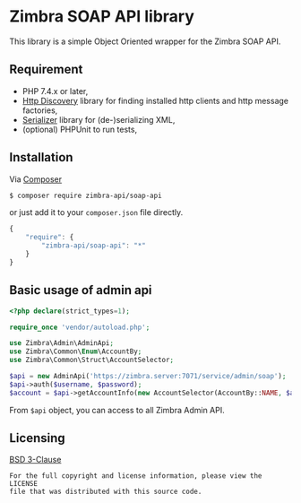 Zimbra SOAP API library
=======================
This library is a simple Object Oriented wrapper for the Zimbra SOAP API.

## Requirement
* PHP 7.4.x or later,
* [Http Discovery](https://docs.php-http.org/en/latest/discovery.html) library for finding installed http clients and http message factories,
* [Serializer](https://jmsyst.com/libs/serializer) library for (de-)serializing XML,
* (optional) PHPUnit to run tests,

## Installation
Via [Composer](https://getcomposer.org)
```bash
$ composer require zimbra-api/soap-api
```
or just add it to your `composer.json` file directly.
```javascript
{
    "require": {
        "zimbra-api/soap-api": "*"
    }
}
```

## Basic usage of admin api

```php
<?php declare(strict_types=1);

require_once 'vendor/autoload.php';

use Zimbra\Admin\AdminApi;
use Zimbra\Common\Enum\AccountBy;
use Zimbra\Common\Struct\AccountSelector;

$api = new AdminApi('https://zimbra.server:7071/service/admin/soap');
$api->auth($username, $password);
$account = $api->getAccountInfo(new AccountSelector(AccountBy::NAME, $accountName));
```

From `$api` object, you can access to all Zimbra Admin API.

## Licensing
[BSD 3-Clause](LICENSE)

    For the full copyright and license information, please view the LICENSE
    file that was distributed with this source code.
